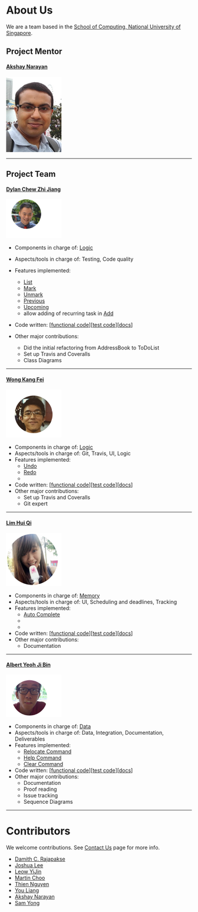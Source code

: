 # About Us

We are a team based in the [School of Computing, National University of Singapore](http://www.comp.nus.edu.sg).

## Project Mentor
#### [Akshay Narayan](https://github.com/okkhoy)
<img src="images/Akshay.jpg" width="150"><br>

-----


## Project Team

#### [Dylan Chew Zhi Jiang](https://github.com/zavfel) <br>
<img src="images/DylanChew.png" width="150"><br>
* Components in charge of: [Logic](https://github.com/CS2103AUG2016-W11-C3/main/blob/master/docs/DeveloperGuide.md#logic-component)
* Aspects/tools in charge of: Testing, Code quality
* Features implemented:
   * [List](https://github.com/CS2103AUG2016-W11-C3/main/blob/master/docs/UserGuide.md#listing-all-tasks-of-a-category-list)
   * [Mark](https://github.com/CS2103AUG2016-W11-C3/main/blob/master/docs/UserGuide.md#completing-tasks--mark)
   * [Unmark](https://github.com/CS2103AUG2016-W11-C3/main/blob/master/docs/UserGuide.md#unmarks-tasks--unmark)
   * [Previous](https://github.com/CS2103AUG2016-W11-C3/main/blob/master/docs/UserGuide.md#repeating-a-previous-command-)
   * [Upcoming](https://github.com/CS2103AUG2016-W11-C3/main/blob/master/docs/UserGuide.md#show-upcoming-tasks--upcoming)
   * allow adding of recurring task in [Add](https://github.com/CS2103AUG2016-W11-C3/main/blob/master/docs/UserGuide.md#adds-a-recurring-deadline)
   
* Code written: [[functional code](A0124797.md)][[test code](A0124797.md)][[docs](A0124797.md)]
* Other major contributions:
  * Did the initial refactoring from AddressBook to ToDoList
  * Set up Travis and Coveralls 
  * Class Diagrams  
  
-----

#### [Wong Kang Fei](https://github.com/kfwong)
<img src="images/KangFei.png" width="150"><br>
* Components in charge of: [Logic](https://github.com/CS2103AUG2016-W11-C3/main/blob/master/docs/DeveloperGuide.md#logic-component)
* Aspects/tools in charge of: Git, Travis, UI, Logic
* Features implemented:
   * [Undo](https://github.com/se-edu/addressbook-level4/blob/master/docs/UserGuide.md#listing-all-persons--list)
   * [Redo](https://github.com/se-edu/addressbook-level4/blob/master/docs/UserGuide.md#deleting-a-person--delete)
   * 
* Code written: [[functional code](A123456.md)][[test code](A123456.md)][[docs](A123456.md)]
* Other major contributions:
  * Set up Travis and Coveralls
  * Git expert

-----

#### [Lim Hui Qi](https://github.com/LuMiN0uSaRc) 
<img src="images/HuiQi.png" width="150"><br>
* Components in charge of: [Memory](https://github.com/CS2103AUG2016-W11-C3/main/blob/master/docs/DeveloperGuide.md#logic-component)
* Aspects/tools in charge of: UI, Scheduling and deadlines, Tracking
* Features implemented:
   * [Auto Complete](https://github.com/se-edu/addressbook-level4/blob/master/docs/UserGuide.md#listing-all-persons--list)
   * [](https://github.com/se-edu/addressbook-level4/blob/master/docs/UserGuide.md#deleting-a-person--delete)
   * 
* Code written: [[functional code](A123456.md)][[test code](A123456.md)][[docs](A123456.md)]
* Other major contributions:
  * Documentation

-----

#### [Albert Yeoh Ji Bin](https://github.com/bertojo)
<img src="images/AlbertYeoh.png" width="150"><br>
* Components in charge of: [Data](https://github.com/CS2103AUG2016-W11-C3/main/blob/master/docs/DeveloperGuide.md#storage-component)
* Aspects/tools in charge of: Data, Integration, Documentation, Deliverables
* Features implemented:
   * [Relocate Command](https://github.com/CS2103AUG2016-W11-C3/main/blob/master/docs/UserGuide.md#changing-save-location--relocate)
   * [Help Command](https://github.com/CS2103AUG2016-W11-C3/main/blob/master/docs/UserGuide.md#viewing-help--help)
   * [Clear Command](https://github.com/CS2103AUG2016-W11-C3/main/blob/master/docs/UserGuide.md#clearing-all-entries-clear)
* Code written: [[functional code](A0139194.md)][[test code](A0139194.md)][[docs](A0139194.md)]
* Other major contributions:
  * Documentation
  * Proof reading
  * Issue tracking
  * Sequence Diagrams
 
-----

# Contributors

We welcome contributions. See [Contact Us](ContactUs.md) page for more info.

* [Damith C. Rajapakse](http://www.comp.nus.edu.sg/~damithch/)
* [Joshua Lee](https://github.com/lejolly)
* [Leow YiJin](https://github.com/yijinl)
* [Martin Choo](https://github.com/m133225)
* [Thien Nguyen](https://github.com/ndt93)
* [You Liang](https://github.com/yl-coder)
* [Akshay Narayan](https://github.com/se-edu/addressbook-level4/pulls?q=is%3Apr+author%3Aokkhoy)
* [Sam Yong](https://github.com/se-edu/addressbook-level4/pulls?q=is%3Apr+author%3Amauris)

